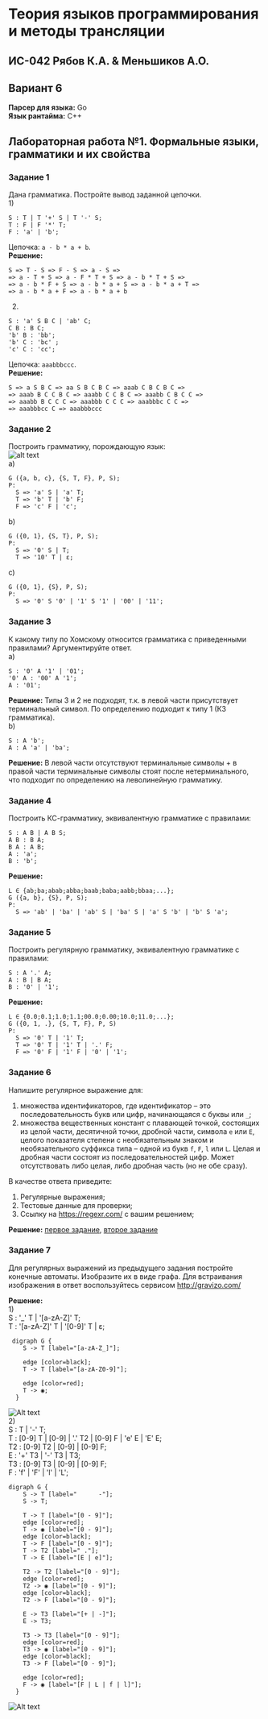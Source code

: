 # Теория языков программирования и методы трансляции
## ИС-042 Рябов К.А. & Меньшиков А.О.
## Вариант 6
**Парсер для языка:** Go  
**Язык рантайма:** C++
## Лабораторная работа №1. Формальные языки, грамматики и их свойства
### Задание 1
Дана грамматика. Постройте вывод заданной цепочки.  
1)
```
S : T | T '+' S | T '-' S;
T : F | F '*' T;
F : 'a' | 'b';
```
Цепочка: `a - b * a + b`.  
**Решение:**
```
S => T - S => F - S => a - S =>
=> a - T + S => a - F * T + S => a - b * T + S =>
=> a - b * F + S => a - b * a + S => a - b * a + T =>
=> a - b * a + F => a - b * a + b
```
2)
```
S : 'a' S B C | 'ab' C;
C B : B C;
'b' B : 'bb';
'b' C : 'bc' ;
'c' C : 'cc';
```
Цепочка: `aaabbbccc`.  
**Решение:**
```
S => a S B C => aa S B C B C => aaab C B C B C =>
=> aaab B C C B C => aaabb C C B C => aaabb C B C C =>
=> aaabb B C C C => aaabbb C C C => aaabbbc C C =>
=> aaabbbcc C => aaabbbccc
```
### Задание 2
Построить грамматику, порождающую язык:  
![alt text](https://downloader.disk.yandex.ru/preview/ece802c8a1a947625179809dacbdb1b76aa8dafdaf9c208975f739ddf48cff57/63effb98/8px7GEbWrY_fVLZi5DZEwaMNP99fSRu3qC6JUIRZ4JNYNEFpqDdLS5VsdBJ489BRRp6o5sauADRj34NyEIhCYA%3D%3D?uid=0&filename=2023-02-18_01-11-20.png&disposition=inline&hash=&limit=0&content_type=image%2Fpng&owner_uid=0&tknv=v2&size=1920x902)  
a)
```
G ({a, b, c}, {S, T, F}, P, S);
P:
  S => 'a' S | 'a' T;
  T => 'b' T | 'b' F;
  F => 'c' F | 'c';
```
b)
```
G ({0, 1}, {S, T}, P, S);
P:
  S => '0' S | T;
  T => '10' T | ε;
```
c)
```
G ({0, 1}, {S}, P, S);
P:
  S => '0' S '0' | '1' S '1' | '00' | '11';
```
### Задание 3
К какому типу по Хомскому относится грамматика с приведенными правилами? Аргументируйте ответ.  
a)
```
S : '0' A '1' | '01';
'0' A : '00' A '1';
A : '01';
```
**Решение:** Типы 3 и 2 не подходят, т.к. в левой части присутствует терминальный символ. По определению подходит к типу 1 (КЗ грамматика).  
b)
```
S : A 'b';
A : A 'a' | 'ba';
```
**Решение:** В левой части отсутствуют терминальные символы + в правой части терминальные символы стоят после нетерминального, что подходит по определению на леволинейную грамматику.
### Задание 4
Построить КС-грамматику, эквивалентную грамматике с правилами:
```
S : A B | A B S;
A B : B A;
B A : A B;
A : 'a';
B : 'b';
```
**Решение:**
```
L ∈ {ab;ba;abab;abba;baab;baba;aabb;bbaa;...};
G ({a, b}, {S}, P, S);
P:
  S => 'ab' | 'ba' | 'ab' S | 'ba' S | 'a' S 'b' | 'b' S 'a';
```
### Задание 5
Построить регулярную грамматику, эквивалентную грамматике с правилами:
```
S : A '.' A;
A : B | B A;
B : '0' | '1';
```
**Решение:**
```
L ∈ {0.0;0.1;1.0;1.1;00.0;0.00;10.0;11.0;...};
G ({0, 1, .}, {S, T, F}, P, S)
P:
  S => '0' T | '1' T;
  T => '0' T | '1' T | '.' F;
  F => '0' F | '1' F | '0' | '1';
```
### Задание 6
Напишите регулярное выражение для:
1) множества идентификаторов, где идентификатор – это последовательность букв или цифр, начинающаяся с буквы или `_`;
2) множества вещественных констант с плавающей точкой, состоящих из целой части, десятичной точки, дробной части, символа `е` или `Е`, целого показателя степени с необязательным знаком и необязательного суффикса типа – одной из букв `f`, `F`, `l` или `L`. Целая и дробная части состоят из последовательностей цифр. Может отсутствовать либо целая, либо дробная часть (но не обе сразу).  

В качестве ответа приведите:
1) Регулярные выражения;
2) Тестовые данные для проверки;
3) Ссылку на https://regexr.com/ с вашим решением;  

**Решение:** [первое задание](https://regexr.com/78hau), [второе задание](https://regexr.com/78hct)

### Задание 7
Для регулярных выражений из предыдущего задания постройте конечные автоматы. Изобразите их в виде графа. Для встраивания изображения в ответ воспользуйтесь сервисом http://gravizo.com/  

**Решение:**  
1)  
S : '_' T | '[a-zA-Z]' T;  
T : '[a-zA-Z]' T | '[0-9]' T | ε;  
```
 digraph G {
    S -> T [label="[a-zA-Z_]"];

    edge [color=black];
    T -> T [label="[a-zA-Z0-9]"];

    edge [color=red];
    T -> ◉;
  }
```
![Alt text](first.svg)  
2)  
S : T | '-' T;  
T : [0-9] T | [0-9] | '.' T2 | [0-9] F | 'e' E | 'E' E;  
T2 : [0-9] T2 | [0-9] | [0-9] F;  
E : '+' T3 | '-' T3 | T3;  
T3 : [0-9] T3 | [0-9] | [0-9] F;  
F : 'f' | 'F' | 'l' | 'L';  
```
digraph G {
    S -> T [label="      -"];
    S -> T;

    T -> T [label="[0 - 9]"];
    edge [color=red];
    T -> ◉ [label="[0 - 9]"];
    edge [color=black];
    T -> F [label="[0 - 9]"];
    T -> T2 [label=" ."];
    T -> E [label="[E | e]"];

    T2 -> T2 [label="[0 - 9]"];
    edge [color=red];
    T2 -> ◉ [label="[0 - 9]"];
    edge [color=black];
    T2 -> F [label="[0 - 9]"];

    E -> T3 [label="[+ | -]"];
    E -> T3;

    T3 -> T3 [label="[0 - 9]"];
    edge [color=red];
    T3 -> ◉ [label="[0 - 9]"];
    edge [color=black];
    T3 -> F [label="[0 - 9]"];

    edge [color=red];
    F -> ◉ [label="[F | L | f | l]"];
  }
```
![Alt text](second.svg)
